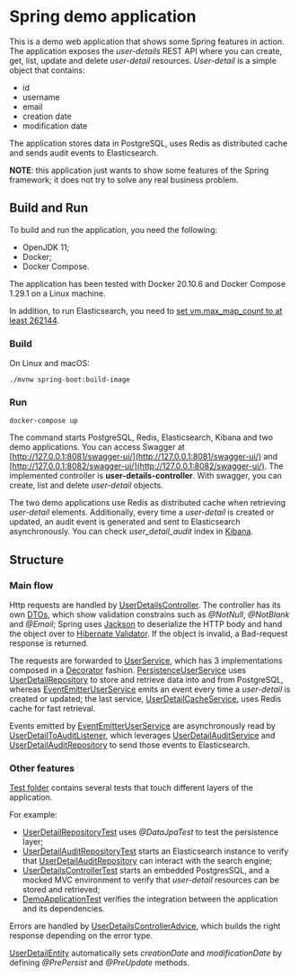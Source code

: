 # Spring demo application
This is a demo web application that shows some Spring
features in action.
The application exposes the *user-details* REST API where you can
create, get, list, update and delete *user-detail* 
resources.
*User-detail* is a simple object that contains:

* id
* username 
* email
* creation date
* modification date

The application stores data in PostgreSQL, uses 
Redis as distributed cache and sends audit events
to Elasticsearch.

**NOTE**: this application just wants to show some features of the Spring framework;
it does not try to solve any real business problem.

## Build and Run
To build and run the application, you need the following:

* OpenJDK 11;
* Docker;
* Docker Compose.

The application has been tested with Docker 20.10.6
and Docker Compose 1.29.1 on a Linux machine.

In addition, to run Elasticsearch, you need to 
[set vm.max_map_count to at least 262144](https://www.elastic.co/guide/en/elasticsearch/reference/current/docker.html#docker-prod-prerequisites).

### Build
On Linux and macOS:

`./mvnw spring-boot:build-image`

### Run
`docker-compose up`

The command starts PostgreSQL, Redis, Elasticsearch, Kibana and two demo applications.
You can access Swagger at [http://127.0.0.1:8081/swagger-ui/](http://127.0.0.1:8081/swagger-ui/)
and [http://127.0.0.1:8082/swagger-ui/](http://127.0.0.1:8082/swagger-ui/).
The implemented controller is **user-details-controller**.
With swagger, you can create, list and delete *user-detail* objects.

The two demo applications use Redis as distributed cache when retrieving 
*user-detail* elements. Additionally, every time a *user-detail* is created or updated,
an audit event is generated and sent to Elasticsearch asynchronously. 
You can check *user_detail_audit* index in [Kibana](http://127.0.0.1:5601).

## Structure
### Main flow
Http requests are handled by 
[UserDetailsController](src/main/java/it/ovi/demo/controllers/v1/UserDetailsController.java).
The controller has its own [DTOs](src/main/java/it/ovi/demo/controllers/v1/dto),
which show validation constrains such as *@NotNull*, *@NotBlank* and *@Email*;
Spring uses [Jackson](https://github.com/FasterXML/jackson) to deserialize
the HTTP body and hand the object over to 
[Hibernate Validator](https://hibernate.org/validator/). 
If the object is invalid, a Bad-request response is returned.

The requests are forwarded to [UserService](src/main/java/it/ovi/demo/services/UserService.java),
which has 3 implementations composed in a [Decorator](https://en.wikipedia.org/wiki/Decorator_pattern)
fashion. [PersistenceUserService](src/main/java/it/ovi/demo/services/PersistenceUserService.java)
uses [UserDetailRepository](src/main/java/it/ovi/demo/repositories/UserDetailRepository.java)
to store and retrieve data into and from PostgreSQL, whereas 
[EventEmitterUserService](src/main/java/it/ovi/demo/services/EventEmitterUserService.java) 
emits an event every time a *user-detail* is created or updated; the last service,
[UserDetailCacheService](src/main/java/it/ovi/demo/services/UserDetailCacheService.java),
uses Redis cache for fast retrieval.

Events emitted by [EventEmitterUserService](src/main/java/it/ovi/demo/services/EventEmitterUserService.java)
are asynchronously read by 
[UserDetailToAuditListener](src/main/java/it/ovi/demo/listener/UserDetailToAuditListener.java),
which leverages [UserDetailAuditService](src/main/java/it/ovi/demo/services/UserDetailAuditService.java) 
and [UserDetailAuditRepository](src/main/java/it/ovi/demo/repositories/UserDetailAuditRepository.java)
to send those events to Elasticsearch.

### Other features
[Test folder](src/test/java/it/ovi/demo) contains several tests that touch
different layers of the application.

For example:

* [UserDetailRepositoryTest](src/test/java/it/ovi/demo/repositories/UserDetailRepositoryTest.java)
  uses *@DataJpaTest* to test the persistence layer;
* [UserDetailAuditRepositoryTest](src/test/java/it/ovi/demo/repositories/UserDetailAuditRepositoryTest.java)
  starts an Elasticsearch instance to verify that 
  [UserDetailAuditRepository](src/main/java/it/ovi/demo/repositories/UserDetailAuditRepository.java)
  can interact with the search engine;
* [UserDetailsControllerTest](src/test/java/it/ovi/demo/controllers/v1/UserDetailsControllerTest.java)
  starts an embedded PostgresSQL, and a mocked MVC environment to verify
  that *user-detail* resources can be stored and retrieved;
* [DemoApplicationTest](src/test/java/it/ovi/demo/DemoApplicationTest.java)
  verifies the integration between the application and its dependencies.
  
Errors are handled by 
[UserDetailsControllerAdvice](src/main/java/it/ovi/demo/controllers/v1/UserDetailsControllerAdvice.java),
which builds the right response depending on the error type.

[UserDetailEntity](src/main/java/it/ovi/demo/entities/UserDetailEntity.java) 
automatically sets *creationDate* and *modificationDate* by defining *@PrePersist* 
and *@PreUpdate* methods.




